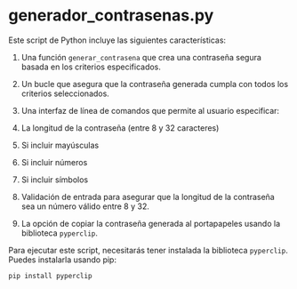 # generador_contrasenas.py

Este script de Python incluye las siguientes características:

1. Una función `generar_contrasena` que crea una contraseña segura basada en los criterios especificados.
2. Un bucle que asegura que la contraseña generada cumpla con todos los criterios seleccionados.
3. Una interfaz de línea de comandos que permite al usuario especificar:

1. La longitud de la contraseña (entre 8 y 32 caracteres)
2. Si incluir mayúsculas
3. Si incluir números
4. Si incluir símbolos
5. Validación de entrada para asegurar que la longitud de la contraseña sea un número válido entre 8 y 32.
6. La opción de copiar la contraseña generada al portapapeles usando la biblioteca `pyperclip`.


Para ejecutar este script, necesitarás tener instalada la biblioteca `pyperclip`. Puedes instalarla usando pip:

```plaintext
pip install pyperclip
```
